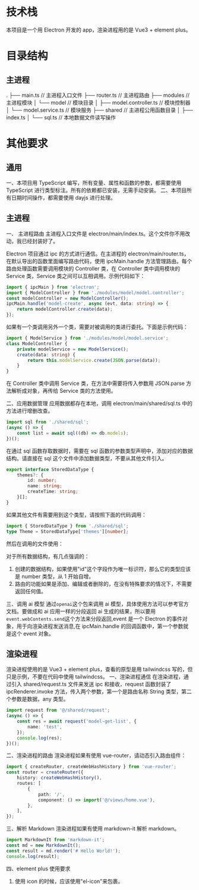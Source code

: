 # 技术栈

本项目是一个用 Electron 开发的 app，渲染进程用的是 Vue3 + element plus。

# 目录结构

## 主进程

.
├── main.ts // 主进程入口文件
├── router.ts // 主进程路由
├── modules // 主进程模块
│ └── model // 模块目录
│ ├── model.controller.ts // 模块控制器
│ └── model.service.ts // 模块服务
├── shared // 主进程公用函数目录
│ ├── index.ts
│ └── sql.ts // 本地数据文件读写操作

# 其他要求

## 通用

一、本项目用 TypeScript 编写，所有变量、属性和函数的参数，都需要使用 TypeScript 进行类型标注。所有的依赖都已安装，无需手动安装。
二、本项目所有日期时间操作，都需要使用 dayjs 进行处理。

## 主进程

一、 主进程路由
主进程入口文件是 electron/main/index.ts。这个文件你不用改动，我已经封装好了。

Electron 项目通过 ipc 的方式进行通信。在主进程的 electron/main/router.ts，在默认导出的函数里面编写路由代码，使用 ipcMain.handle 方法管理路由。每个路由处理函数需要调用模块的 Controller 类，在 Controller 类中调用模块的 Service 类，Service 类之间可以互相调用。示例代码如下：

```ts
import { ipcMain } from 'electron';
import { ModelController } from './modules/model/model.controller';
const modelController = new ModelController();
ipcMain.handle('model-create', async (evt, data: string) => {
    return modelController.create(data);
});
```

如果有一个类调用另外一个类，需要对被调用的类进行委托。下面是示例代码：

```ts
import { ModelService } from './modules/model/model.service';
class ModelController {
    private modelService = new ModelService();
    create(data: string) {
        return this.modelService.create(JSON.parse(data));
    }
}
```

在 Controller 类中调用 Service 类，在方法中需要将传入参数用 JSON.parse 方法解析成对象，再传给 Service 类的方法使用。

二、应用数据管理
应用数据都存在本地，调用 electron/main/shared/sql.ts 中的方法进行增删改查。

```ts
import sql from './shared/sql';
(async () => {
    const list = await sql((db) => db.models);
})();
```

在通过 sql 函数存取数据时，需要在 sql 函数的参数类型声明中，添加对应的数据结构。请直接在 sql 这个文件中添加数据类型，不要从其他文件引入。

```ts
export interface StoredDataType {
    themes?: {
        id: number;
        name: string;
        createTime: string;
    }[];
}
```

如果其他文件有需要用到这个类型，请按照下面的代码调用：

```ts
import { StoredDataType } from './shared/sql';
type Theme = StoredDataType['themes'][number];
```

然后在调用的文件使用：

对于所有数据结构，有几点强调的：

1. 创建的数据结构，如果使用"id"这个字段作为唯一标识符，那么它的类型应该是 number 类型，从 1 开始自增。
2. 路由的功能如果是添加、编辑或者删除的，在没有特殊要求的情况下，不需要返回任何值。

三、调用 ai 模型
通过`openai`这个包来调用 ai 模型，具体使用方法可以参考官方文档。要做成和 ai 应用一样的分段返回 ai 生成的结果，所以要用`event.webContents.send`这个方法来分段返回,event 是一个 Electron 的事件对象，用于向渲染进程发送消息,在 ipcMain.handle 的回调函数中，第一个参数就是这个 event 对象。

## 渲染进程

渲染进程使用的是 Vue3 + element plus，查看的原型是用 tailwindcss 写的，但只是示例，不要在代码中使用 tailwindcss。
一、渲染进程通信
在渲染进程，通过引入 shared/request.ts 文件来发送 ipc 和接收，request 函数封装了 ipcRenderer.invoke 方法，传入两个参数，第一个是路由名称 String 类型，第二个参数是数据，any 类型。

```ts
import request from '@/shared/request';
(async () => {
    const res = await request('model-get-list', {
        name: 'test',
    });
    console.log(res);
})();
```

二、渲染进程的路由
渲染进程如果有使用 vue-router，请动态引入路由组件：

```ts
import { createRouter, createWebHashHistory } from 'vue-router';
const router = createRouter({
    history: createWebHashHistory(),
    routes: [
        {
            path: '/',
            component: () => import('@/views/home.vue'),
        },
    ],
});
```

三、解析 Markdown
渲染进程如果有使用 markdown-it 解析 markdown。

```ts
import MarkdownIt from 'markdown-it';
const md = new MarkdownIt();
const result = md.render('# Hello World!');
console.log(result);
```

四、element plus 使用要求

1. 使用 icon 的时候，应该使用"el-icon"来包裹。
